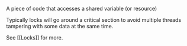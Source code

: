 A piece of code that accesses a shared variable (or resource)

Typically locks will go around a critical section to avoid multiple threads tampering with some data at the same time.

See [[Locks]] for more.